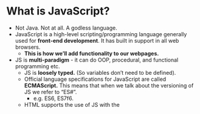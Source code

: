 ﻿# What is JavaScript? 

- Not Java. Not at all. A godless language.
- JavaScript is a high-level scripting/programming language generally used for **front-end development**. It has built in support in all web browsers. 
  - **This is how we’ll add functionality to our webpages.**
- JS is **multi-paradigm** - it can do OOP, procedural, and functional programming etc. 
  - JS is **loosely typed.** (So variables don’t need to be defined).
  - Official language specifications for JavaScript are called **ECMAScript.** This means that when we talk about the versioning of JS we refer to “ES#”. 
    - e.g. ES6, ES7f6.
  - HTML supports the use of JS with the <script> tag, allowing you to put raw JS into the HTML page. Generally though, **you will link to an external JS file using the <script> tag at the bottom of your HTML <body> tag.** 
    - Script tags can go either in the head or the body but best practice is **generally to put them at the very bottom of the body.** Errors like are more likely to pop up if you don’t. Also good for Search Engine Optimization, because you want the skeleton/content of your webpage to show up before the JS logic gets compiled.
  - JS was originally written by a single person in ~10 days. This means there are some quirks with the language that persist to this day. 
    - See notes below on type coercion for an example.

**JS Syntax**

- Comments in JS are the same as in java: `//this is a comment`
- JavaScript literals (primitives) are your typical non-object values; they can be numbers, strings, booleans, etc
  - **number** can hold multiple number types like integers or decimals.
  - **strings** are text, enclosed by either ‘single quotes’ or “double quotes”. If a number is enclosed in quotes, it’s a string.
- JavaScript has keywords like other languages that are reserved because they have specific meaning. Eg. var, let, break, case, catch, continue, do, else, if, new, throw, etc.
- Semicolons aren’t necessary but I still like to use them;

**JavaScript Variables**

- Variables store data values. The “=” is used for the assignment operator
  - E.g. `var a = “I am a variable”`
  - Identifiers (names of the variables) must start with either a letter, underscore, or $. They cannot start with numbers, though they can contain them. No spaces!!!
- There are **3 ways to declare a variable in JS.** (let and const were added in ES6)
  - var - older, default declaration
  - let - newer and preferred declaration for mutable variables. let can be block scoped (see below).
  - const - has the functionality as let, but once assigned it can not be changed. (Like a “final” variable in Java).
- There are **7 major data types** of JS variables: 
  - number - includes ints and floating point numbers etc. 
  - string - collection of characters
  - boolean - true or false
  - null - has no value 
  - undefined - the variable has not been assigned anything. It is only declared. 
  - object - objects in JS are collections of key/value pairs. Uses {}. 
  - Symbol - added in ES6, not commonly used. 
- **Other data types** and sub-data types: 
  - BigInt is used to hold large integers outside the ability of the standard number variable.
  - NaN (not a number) is technically of the data type number. It is returned when a mathematical operation encounters a problem and can not return a valid number value. 
- The “typeof” operator returns the data type of its operand. Very useful for debugs.
- Object subtypes: 
  - **Arrays** (Big differences from Java!) - Arrays are objects that have indices, like Java. However, **a single array can hold any number of different data types and their length is not fixed.**
  - Functions are also objects but they have greatly expanded functionality. 

**JS Operators**

- Arithmetic operators: +, -, \*, /, %, ++, --
- Comparison: >, <, >=, <=, !=, ==, ===
  - **=== will compare types AND value while == simply compares value** 
    - **(ie 6 == ‘6’ returns true but not 6 === ‘6’)**
  - **Eg false == 0 returns true, while false === 0 returns false;**
- Logical: &&, ||, !
- Assignment: =, +=, -=, \*=,  /=, %=
- Ternary: `<condition> ? <value1>:<value2>`
  - This is like a one line if/else statement. If the condition is true, value1 is the result, if false value2 is. 


**Control Flow**

- The typical control flow statements you know from Java are the same with JS EXCEPT:
- for loops
  - There are 2 special types of for loops. 
    - **for-in**: iterates over an object’s keys
      - `let person = {name:”Bob”,age:25}; // this is a JS object`
      - `for(let key in person) {console.log(person[key]);} //prints Bob and 25`
    - **for-of**: iterates over the values of an array.
      - `let arr = [12, “Susie”, true, 0]; //this is a JS array`
      - `for (let value of arr) {console.log(value);}//print 12 then Susie then true then 0.`  
    - Think for-in = objects, for-of = arrays. 

**Type Coercion**

- Type coercion is **the process of converting a value from one data type to another.** There is explicit and implicit type coercion.

- **Explicit type coercion** is when we specify that we want a type changed to another type. 
  - E.g. `number(“3”), String(123)`
  - //we’re simply specifying explicitly what data type we want a certain value to change to.

- **Implicit type coercion** is where JS will attempt to carry out your instructions by changing the type variable on its own. This happens when you apply operators to values of different types.
  - E.g. `“3” * 2;`
  - //number - JS chooses this for us. Likely because you wouldn’t multiply a String
  - E.g. `“3” + 2;`
  - //string - Likely because you commonly concatenate strings 
- Type coercion is one of those areas where JS quirkiness really shines through


\*Started HelloJS here\*

**Truthy and Falsy Values (these are actually technical terms lol)**

- In JS, **any expression or value can be evaluated as a boolean.** We use the terms truthy and falsy to indicate what boolean something will be evaluated as even if they aren’t inherently booleans. 

- There are **6 values/expressions that return as false** 
  - The boolean false
  - An empty string e.g. var a = “ “; //a is falsy
  - Undefined
  - Null
  - NaN
  - 0
- Any other value besides these 6 will return a value of true

**JS Functions**

- A function is a reusable group of code that can be called anywhere in the program. **Analogous to Java methods.**
	- You declare a function using the “function” keyword. A function can take any number of parameters you choose.
		- `function myFunction(param1, param2){}`
	- Functions can return values using the “return” keyword. You do not have to specify a return type like in Java.
	- Javascript functions are objects and can be stored in variables

- **Anonymous functions** have no identifier (name). Can be held in a variable still.
	- E.g. `let anon = function(){}`
- **Arrow functions** are “one time use” functions that are written inline
  - Analogous to lambdas in Java, they are called arrow functions because the syntax uses “=>” to make an arrow
    - E.g. `(var1) => {console.log(var1);}`
- **Callback functions** are functions that get passed into another function as a parameter, and then the original function executes the parameterized function. 
  - This is helpful in writing **asynchronous JS code.** Code generally runs from top to bottom of the file - **if code is not happening in sequence, it is considered asynchronous.** 
  - All functions in JS are objects, which means that can be passed in as parameters of other functions.
- **Closures** - This is an old way of achieving encapsulation in JS.	
  - This is a nested function that can access the variables and arguments of its outer function, but can no longer change them.

\*Finished HelloJS\*

**JS Scopes**

- JS has two major divisions of scopes: Global and Local
  - **Global scoped** variables are **accessible anywhere** in the application
  - **Local scoped** variables are **accessible only in their location**. Local locations are defined by {curly braces}
- There are two flavors of local scopes
  - **Functional Scope:** Variables declared with any keyword inside a function. They’re only accessible inside that function.
  - **Block Scope:** Variables declared inside curly braces (but not specifically a function) that are declared with the let or const keywords. They will not be accessible outside that block of code. 
    - Variables declared with var are hoisted (see below) and therefore cannot be restricted to block scope. They are GLOBALLY scoped.

**Hoisting**

- Hoisting is a default JS mechanism where **variables (specifically vars) and function declarations are moved to the top of their scope** before code execution.
  - NOTE: The variable declarations are hoisted, but the assignment isn’t. Therefore, all vars = undefined until the assignment happens in the script.
- Variables declared with let and const are not hoisted.

- What’s the point?
  - “The compiler needs to know what variables and functions are defined in scope to know what will be visible to child scopes”. 
  - This lets us do stuff like call functions before they appear in the code


**“this” Keyword**

- In JavaScript the “this” keyword has multiple meanings based on where it’s used.
  - **“this” alone** refers to the global Object. (The window object)
  - **“this” in event handlers** refers to the HTML element that receives the event. (See event handling below)
    - E.g. `<button onclick = this.style.color=”green”>click me</button>`
    - As with other inline styling, this isn’t best practice
  - **“this” in Object Method Binding** (like a constructor) refers to the object.
    - E.g. `var people = function (name, age) {
this.name = name;
this.age = age;
}`

**JS Prototypal Inheritance**

- All JS objects have a **prototype**. This is implemented through the **\_\_proto\_\_ property.** This property is used to define **inheritance in JavaScript.**
  - An object’s \_\_proto\_\_ can be set to reference another object. This will make that referenced object the parents of the object that references it.
- The **top prototype** of all objects in **Object.prototype**. This is the value that is assigned to \_\_proto\_\_ by default. 
  - Analogous to the Object class in Java

**JS Classes**

- **Classes are a special type of function in javascript**
- You can define a class with a **class declaration**
  - You use the “class” keyword with the name of the class (like declaring a function but without parenthesis for parameters).
- You can also define a class with a **class expression**
  - Here, you define a variable and then assign it to an object with the class keyword
- Classes can have a special function in the class called a “constructor” that functions like a constructor in Java (initializes the object by assigning values to its variables.)

![](./imgs/JS_class_syntax.png)

## Document Object Model (DOM) 

- When you attach JS to HTML via the <script> tag, it will read that document and **convert the HTML elements into a JS object that can then be manipulated.**
  - This is a good look into how JS and HTML interact under the hood.
  - JS converts HTML elements into objects, hence Document Object Model

- The DOM is created as a “tree” where the root element <html> is the root of the tree, and the other elements “branch” out from the root. **Each element in the HTML is an object in the DOM.**

![](https://www.w3schools.com/js/pic_htmltree.gif)

- In JS, you **access the DOM with the “document” object.**
  - **DOM Selection** is **accessing the elements** of the HTML through the DOM object. 
    - `document.getElementById(“idName”)` will return a single element
    - `document.getElementsByClassName(“className”)` returns an Array of elements
    - And more!!!!!!
  - **DOM Manipulation** is JS **actually changing** the elements of the DOM during run time.
    - .setAttribute will actually change the attributes of a DOM element directly
    - .appendChild creates a new element as the direct child of another element

**JS Events**

- Events occur **when user interaction takes place on the web page**, such as clicking a button, hovering over something, or pressing a key on the keyboard.
- When events occur, we can use an **event handler** (event listener) to detect them, and perform a specific action.
- Commonly used events:
  - **onclick** - when a user clicks an element
  - ondblclick - user double clicks an element
  - **onmouseover** - when the user moves the mouse pointer over the element
  - onload - happens when the browser finishes loading the page
  - onunload - happens when the page is closed
  - onresize - happens when the window is minimized or maximized
  - onkeydown - when the user pressed down on a key. 
  - onkeyup - when the user releases a key. 
  - onsubmit - when a form is submitted. 

- **EventListener** is what we use to detect events and perform some action
  - The **addEventListener function** is built into JS to handle various events. 
    - It **“listens”** for a certain event to happen, then executes some logic.
  - The syntax: `element.addEventListener(event, function, useCapture)`
    - **event -** type of event being listened for (see above for some options)
    - **function -** what code to run when the event happen** 
    - useCapture how we tell the DOM how we want events to interact between parent/child elements. We won't go too deep on this.

\*HelloDOM demo here\*


## JS Fetch API 

- JS can use the Fetch API which is a modern and versatile means of **sending asynchronous requests.** 
  - Basically, this is how we send **HTTP Requests from the frontend.** 
  - Fetch’s use of **promise objects lets us gather HTTP Responses.**

- We use the **fetch() method** on the window object, which **returns a promise** (see below). 
  - fetch() takes two parameters:
    - A **URL** that the request is sent to
    - An **object** which can contain multiple options that define the HTTP Request. This whole second parameter
      - With it, you can set the HTTP verb, headers, body, etc.

- A **promise object** represents a value that **may not be yet available, but will be resolved in the future.** Instead of receiving the value, you get a “promise” that it’ll come later. 
  - Once a promise is created, it cannot be cancelled before it’s resolved. 

- Workflow:
  - The browser **sends a request to the server/api** and creates a **promise object for the response**
  - If the HTTP request **fails** (the response has an error status code), the promise resolves and the **Fetch API rejects the promise object**
  - If we get a successful response, **the promise returns in the Response Body**

- We can extract the response data with these **methods to access response body: **
  - Big one: **response.json() - takes the response body as JSON and returns a JS object.** 
  - **response.text()** - returns the response as plain text. 
  - **response.status()** - returns the status code of the response.
 	- response.status() is quite useful if you need to take different actions based on the status code returned. 
	- E.g. `if(response.status() === 200) { //do something}` 
		- `else if(response.status() === 404) { //do something else}`
	

- Keywords
  - **async** - this is added to functions to tell them to return a promise, rather than directly return a value
  - **await** - in an asynchronous function, await will pause the function until the promise is returned
  - \*\*These two keywords will go hand in hand

\*HelloFetch demo here\*

## some misc topics

**Timing Events**

- Timing events are used to **automate or run tasks after certain intervals of time.** Two common timing events you'll see are setTimeout() and setInterval()

- **setTimeout** takes a certain function, and an amount of milliseconds to wait before executing that function.
  - E.g. `setTimeout(myFunction, 2000)`
    - myFunction will run 2 seconds after being called
- **setInterval** takes a certain function, and executes it multiple times after a certain interval.
  - E.g. setInterval(myFunction, 2000)
    - myFunction will run every 2 seconds** 

- **Big picture:** setTimeout() invokes a function once after a wait time. setInterval() invokes a function repeatedly with a wait time between executions.


**JSON Web Token (JWT)**

- JSON Web Token (JWT) is an open standard that defines **a compact, self-contained way for transmitting information securely** between our server and client.
  - This is not Javascript specific! If you choose to use JWTs, it’ll facilitate frontend/backend communication.
- A JWT is essentially a string of characters that uniquely identifies a user. They have 3 parts:
  - The **header** typically contains the token (which is JWT) and the signing algorithm being used (such as HMAC).
  - The **payload** contains **claims,** which is the actual data being transmitted. 
  - Finally, the signature verifies that the payload was not changed along the way.
![](https://supertokens.com/static/b0172cabbcd583dd4ed222bdb83fc51a/9af93/what-is-jwt.png)
- Although JWTs can be encrypted to provide secrecy between the front/backend, we will focus on **signed tokens**
  - **Signed tokens** can verify the integrity of claims contained within it. The signature certifies that only the party holding the private key is the one that signed it. 
- Does that make sense? It didn’t to me. Think of JWTs sort of like a chip in a credit card. It allows the transaction, uniquely identifies the cardholder, and assures to the system that this transaction is legitimate. It’s an authentication and security step.

**The Rest and Spread Operators**

- In Javascript, there are two operators that use ellipses (...). Let’s see how they’re different.

- **The Rest Operator is used in a function’s parameters.** It allows us to take values the user inputs into an **Array.** 
  - Sounds a little confusing, but this code snippet should make more sense.

![](./imgs/rest_operator.png) 

- This is a little more clear - the rest operator lets you put *the rest* of the inputted values into an Array to be used in the function. This allows for **code flexibility.**


- **The Spread Operator** is a bit easier to understand. It lets you ***spread* iterators into individual values.** 

![](./imgs/spread_operator.png)

- This lends to the concept of **destructuring assignment**, which is a Javascript expression that lets you unpack values from Arrays or other objects into individual values.
